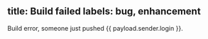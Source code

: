 title: Build failed
labels: bug, enhancement
---
Build error, someone just pushed {{ payload.sender.login }}.
